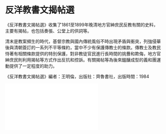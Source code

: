 # 反洋教書文揭帖選

《反洋教書文揭帖選》收集了1861至1899年晚清地方官紳庶民反教有關的史料，主要有揭帖，也包括奏張、公堂上的供詞等。

清末是教案頻生的時代，基督宗教與國內傳統風俗不時出現矛盾與衝突，列強侵華後與清朝簽訂的一系列不平等條約，當中不少有保護傳教士的條款。傳教士及教民恃著有相關條款提供的特別保護，對非教徒官民進行長時間的挑釁和欺侮，地方官紳庶民則利用揭帖等方式作出反抗和控訴。有關揭帖等為後來醞釀成型的義和團運動提供了一定程度的助力。

《反洋教書文揭帖選》編者：王明倫，出版社：齊魯書社，出版時間：1984

![按此下載PDF](反洋教書文揭帖選.pdf)  
